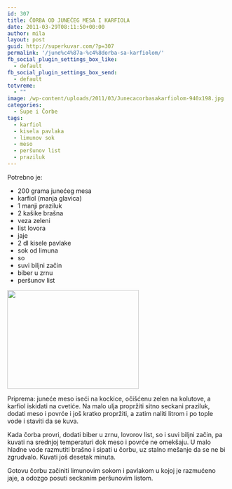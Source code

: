 ```yaml
---
id: 307
title: ČORBA OD JUNEĆEG MESA I KARFIOLA
date: 2011-03-29T08:11:50+00:00
author: mila
layout: post
guid: http://superkuvar.com/?p=307
permalink: '/june%c4%87a-%c4%8dorba-sa-karfiolom/'
fb_social_plugin_settings_box_like:
  - default
fb_social_plugin_settings_box_send:
  - default
totvreme:
  - ""
image: /wp-content/uploads/2011/03/Junecacorbasakarfiolom-940x198.jpg
categories:
  - Supe i Čorbe
tags:
  - karfiol
  - kisela pavlaka
  - limunov sok
  - meso
  - peršunov list
  - praziluk
---
```

Potrebno je:

  * 200 grama junećeg mesa
  * karfiol (manja glavica)
  * 1 manji praziluk
  * 2 kašike brašna
  * veza zeleni
  * list lovora
  * jaje
  * 2 dl kisele pavlake
  * sok od limuna
  * so
  * suvi biljni začin
  * biber u zrnu
  * peršunov list

<img class="alignnone size-medium wp-image-4935" title="Junecacorbasakarfiolom" src="//superkuvar.com/wp-content/uploads/2011/03/Junecacorbasakarfiolom-300x225.jpg" alt="" width="300" height="225" /> 

Priprema: juneće meso iseći na kockice, očišćenu zelen na kolutove, a karfiol iskidati na cvetiće. Na malo ulja propržiti sitno seckani praziluk, dodati meso i povrće i još kratko propržiti, a zatim naliti litrom i po tople vode i staviti da se kuva.

Kada čorba provri, dodati biber u zrnu, lovorov list, so i suvi biljni začin, pa kuvati na srednjoj temperaturi dok meso i povrće ne omekšaju. U malo hladne vode razmutiti brašno i sipati u čorbu, uz stalno mešanje da se ne bi zgrudvalo. Kuvati još desetak minuta.

Gotovu čorbu začiniti limunovim sokom i pavlakom u kojoj je razmućeno jaje, a odozgo posuti seckanim peršunovim listom.
